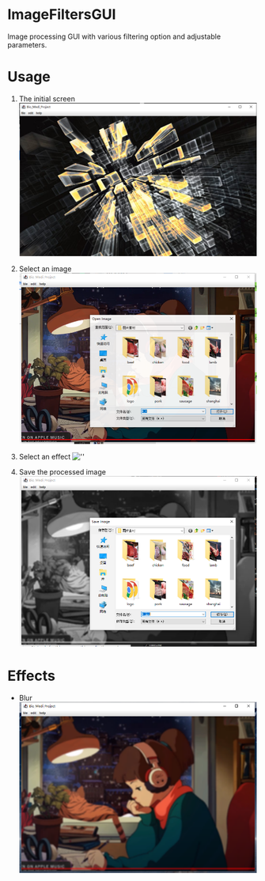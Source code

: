 # ImageFiltersGUI

Image processing GUI with various filtering option and adjustable parameters.  

# Usage
1. The initial screen  
![Philadelphia's Magic Gardens. This place was so cool!](/screenshot/initial.jpg "Philadelphia's Magic Gardens")

2. Select an image
![''](/screenshot/selectImage.jpg "upload image")  


3. Select an effect
![''](/screenshot/image-filter-options "upload image")

4. Save the processed image
![''](/screenshot/save.jpg "upload image")

# Effects
- Blur
![''](/screenshot/blur.jpg "upload image")
